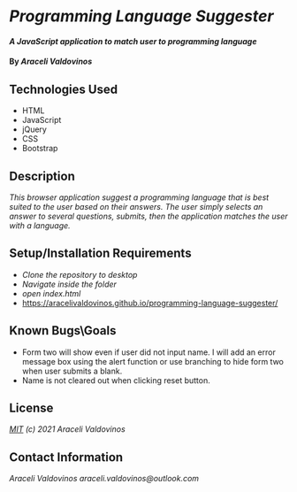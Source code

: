 # _Programming Language Suggester_

#### _A JavaScript application to match user to programming language_

#### By _Araceli Valdovinos_

## Technologies Used

* HTML
* JavaScript
* jQuery
* CSS
* Bootstrap



## Description

_This browser application suggest a programming language that is best suited to the user based on their answers. The user simply selects an answer to several questions, submits, then the application matches the user with a language._
 

## Setup/Installation Requirements

* _Clone the repository to desktop_
* _Navigate inside the folder_
* _open index.html_
* https://aracelivaldovinos.github.io/programming-language-suggester/



## Known Bugs\Goals

* Form two will show even if user did not input name. I will add an error message box using the alert function or use branching to hide form two when user submits a blank.
* Name is not cleared out when clicking reset button. 



## License

_[MIT](https://opensource.org/licenses/MIT) (c) 2021 Araceli Valdovinos_

## Contact Information

_Araceli Valdovinos araceli.valdovinos@outlook.com_